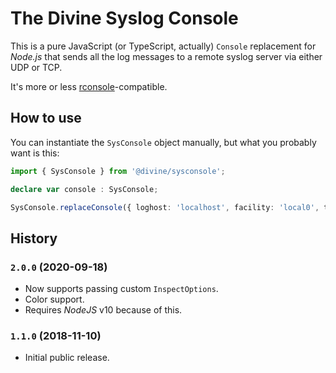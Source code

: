# The Divine Syslog Console

This is a pure JavaScript (or TypeScript, actually) `Console` replacement for *Node.js* that sends all the log messages
to a remote syslog server via either UDP or TCP.

It's more or less [rconsole](https://github.com/tblobaum/rconsole)-compatible.

## How to use

You can instantiate the `SysConsole` object manually, but what you probably want is this:

```typescript
import { SysConsole } from '@divine/sysconsole';

declare var console : SysConsole;

SysConsole.replaceConsole({ loghost: 'localhost', facility: 'local0', title: 'MySweetApp', showFile: false, syslogTags: true, highestLevel: 'info' });
```

## History

### `2.0.0` (2020-09-18)

* Now supports passing custom `InspectOptions`.
* Color support.
* Requires *NodeJS* v10 because of this.

### `1.1.0` (2018-11-10)

* Initial public release.
